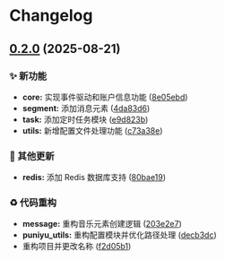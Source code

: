 # Changelog

## [0.2.0](https://github.com/Puniyu/core/compare/v0.1.0...v0.2.0) (2025-08-21)


### ✨ 新功能

* **core:** 实现事件驱动和账户信息功能 ([8e05ebd](https://github.com/Puniyu/core/commit/8e05ebde81c661f94b4c7599e72971de06c54173))
* **segment:** 添加消息元素 ([4da83d6](https://github.com/Puniyu/core/commit/4da83d6d7d98d44a9c295054dbea228b48a464e0))
* **task:** 添加定时任务模块 ([e9d823b](https://github.com/Puniyu/core/commit/e9d823b5d6ccd089a26166c59e2b67ff8dbd75c1))
* **utils:** 新增配置文件处理功能 ([c73a38e](https://github.com/Puniyu/core/commit/c73a38efe62140edc2170a33ceae083f069c51de))


### 🔧 其他更新

* **redis:** 添加 Redis 数据库支持 ([80bae19](https://github.com/Puniyu/core/commit/80bae191af0620171625a3c0daef38b350403e94))


### ♻️ 代码重构

* **message:** 重构音乐元素创建逻辑 ([203e2e7](https://github.com/Puniyu/core/commit/203e2e7f84ca78840d8eba41cd931a27990da544))
* **puniyu_utils:** 重构配置模块并优化路径处理 ([decb3dc](https://github.com/Puniyu/core/commit/decb3dcad12253aa2f4aa5959524240784d654b8))
* 重构项目并更改名称 ([f2d05b1](https://github.com/Puniyu/core/commit/f2d05b110676d49ff33237edd0a61f1a77a98652))
